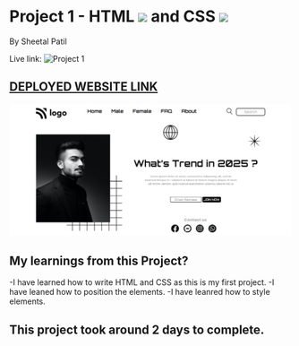 # Project 1 - HTML ![](./readmeImages/html-5.png) and CSS ![](./readmeImages/css-3.png)

By Sheetal Patil

Live link: ![Project 1]()

## [DEPLOYED WEBSITE LINK](https://myfirstproject-html-css.netlify.app/)

![Completed Website](assets/FullScreenShot.JPG)

## My learnings from this Project?

-I have learned how to write HTML and CSS as this is my first project.
-I have leaned how to position the elements.
-I have leanred how to style elements.

## This project took around 2 days to complete.